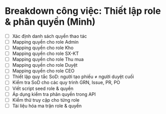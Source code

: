 # Breakdown công việc: Thiết lập role & phân quyền (Minh)

- [ ] Xác định danh sách quyền thao tác
- [ ] Mapping quyền cho role Admin
- [ ] Mapping quyền cho role Kho
- [ ] Mapping quyền cho role SX-KT
- [ ] Mapping quyền cho role Thu mua
- [ ] Mapping quyền cho role Duyệt
- [ ] Mapping quyền cho role CEO
- [ ] Thiết lập quy tắc SoD: người tạo phiếu ≠ người duyệt cuối
- [ ] Kiểm tra SoD cho các quy trình GRN, Issue, PR, PO
- [ ] Viết script seed role & quyền
- [ ] Áp dụng kiểm tra phân quyền trong API
- [ ] Kiểm thử truy cập cho từng role
- [ ] Tài liệu hóa ma trận role & quyền
